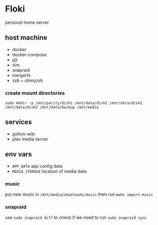 # Floki

personal home server

## host machine

- docker
- docker-compose
- git
- vim
- snapraid
- mergerfs
- zsh + ohmyzsh

### create mount directories

```
sudo mkdir -p /mnt/parity/disk1 /mnt/data/disk1 /mnt/data/disk2 /mnt/data/disk3 /mnt/data/backup /mnt/media
```

## services

- gollum wiki
- plex media server

## env vars

* `APP_DATA` app config data
* `MEDIA_STORAGE` location of media data

### music

put new music in `/mnt/media/downloads/music` then run `make import-music`

### snapraid

use `sudo snapraid diff` to check if we need to run `sudo snapraid sync`
